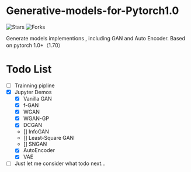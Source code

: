 # Generative-models-for-Pytorch1.0
![Stars](https://img.shields.io/github/stars/AlvinIsonomia/Generative-models-for-Pytorch1.0)
![Forks](https://img.shields.io/github/forks/AlvinIsonomia/Generative-models-for-Pytorch1.0)

Generate models implementions , including GAN and Auto Encoder. Based on pytorch 1.0+（1.70）


# Todo List
- [ ] Trainning pipline
- [x] Jupyter Demos
  - [x] Vanilla GAN
  - [x] f-GAN
  - [x] WGAN
  - [x] WGAN-GP
  - [x] DCGAN
  - [] InfoGAN
  - [] Least-Square GAN
  - [] SNGAN
  - [x] AutoEncoder
  - [x] VAE
- [ ] Just let me consider what todo next...